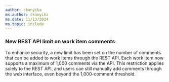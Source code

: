 ```yaml
---
author: ckanyika
ms.author: ckanyika
ms.date: 11/13/2024
ms.topic: include
---
```


### New REST API limit on work item comments

To enhance security, a new limit has been set on the number of comments that can be added to work items through the REST API. Each work item now supports a maximum of 1,000 comments via the API. This restriction applies solely to the REST API, and users can still manually add comments through the web interface, even beyond the 1,000-comment threshold.